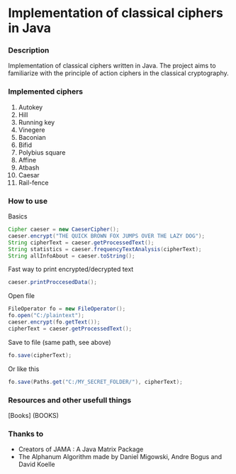 # Implementation of classical ciphers in Java

### Description

Implementation of classical ciphers written in Java.
The project aims to familiarize with the principle of action ciphers in the classical cryptography.

### Implemented ciphers

1. Autokey
2. Hill
3. Running key
4. Vinegere
5. Baconian
6. Bifid
7. Polybius square
8. Affine
9. Atbash
10. Caesar
11. Rail-fence



### How to use

Basics
```java
Cipher caeser = new CaeserCipher();
caeser.encrypt("THE QUICK BROWN FOX JUMPS OVER THE LAZY DOG");
String cipherText = caeser.getProcessedText();
String statistics = caeser.frequencyTextAnalysis(cipherText);
String allInfoAbout = caeser.toString();
```
Fast way to print encrypted/decrypted text
```java
caeser.printProccesedData();
```

Open file
```java
FileOperator fo = new FileOperator();
fo.open("C:/plaintext");
caeser.encrypt(fo.getText());
cipherText = caeser.getProcessedText();
```

Save to file (same path, see above)
```java
fo.save(cipherText);
```

Or like this
```java
fo.save(Paths.get("C:/MY_SECRET_FOLDER/"), cipherText);
```


### Resources and other usefull things

[Books] (BOOKS)

### Thanks to
- Creators of JAMA : A Java Matrix Package
- The Alphanum Algorithm made by Daniel Migowski, Andre Bogus and David Koelle


